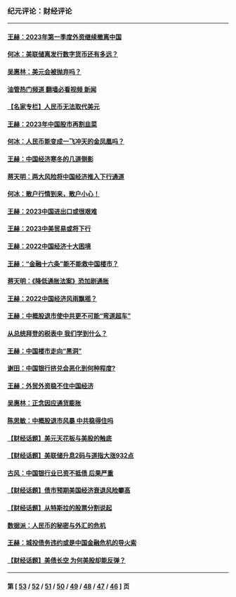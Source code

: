### 纪元评论：财经评论
---
#### [王赫：2023年第一季度外资继续撤离中国](../../pages/nsc1026/n13988870.md?05200330) 
#### [何冰：美联储离发行数字货币还有多远？](../../pages/nsc1026/n13986109.md?05200330) 
#### [吴惠林：美元会被抛弃吗？](../../pages/nsc1026/n13984087.md?05200330) 
#### [油管热门频道 翻墙必看视频 新闻](ok?05200330)
#### [【名家专栏】人民币无法取代美元](../../pages/nsc1026/n13974270.md?05200330) 
#### [王赫：2023年中国股市再割韭菜](../../pages/nsc1026/n13965334.md?05200330) 
#### [何冰：人民币能变成一飞冲天的金凤凰吗？](../../pages/nsc1026/n13964999.md?05200330) 
#### [王赫：中国经济寒冬的几道侧影](../../pages/nsc1026/n13932953.md?05200330) 
#### [蒋天明：两大风险将中国经济推入下行通道](../../pages/nsc1026/n13929820.md?05200330) 
#### [何冰：散户行情到来，散户小心！](../../pages/nsc1026/n13928308.md?05200330) 
#### [王赫：2023中国进出口或很艰难](../../pages/nsc1026/n13911515.md?05200330) 
#### [王赫：2023中美贸易或将下行](../../pages/nsc1026/n13899005.md?05200330) 
#### [王赫：2022中国经济十大困境](../../pages/nsc1026/n13883766.md?05200330) 
#### [王赫：“金融十六条”能不能救中国楼市？](../../pages/nsc1026/n13868431.md?05200330) 
#### [蒋天明：《降低通胀法案》恐加剧通胀](../../pages/nsc1026/n13806996.md?05200330) 
#### [王赫：2022中国经济风雨飘摇？](../../pages/nsc1026/n13803207.md?05200330) 
#### [王赫：中概股退市使中共更不可能“弯道超车”](../../pages/nsc1026/n13802858.md?05200330) 
#### [从总统拜登的税表中 我们学到什么？](../../pages/nsc1026/n13773081.md?05200330) 
#### [王赫：中国楼市走向“黑洞”](../../pages/nsc1026/n13770647.md?05200330) 
#### [谢田：中国银行挤兑会恶化到何种程度?](../../pages/nsc1026/n13766965.md?05200330) 
#### [王赫：外贸外资稳不住中国经济](../../pages/nsc1026/n13753933.md?05200330) 
#### [吴惠林：正念因应通货膨胀](../../pages/nsc1026/n13750350.md?05200330) 
#### [陈思敏：中概股退市风暴 中共稳得住吗](../../pages/nsc1026/n13738978.md?05200330) 
#### [【财经话题】美元天花板与美股的触底](../../pages/nsc1026/n13736495.md?05200330) 
#### [【财经话题】美联储升息2码与道指大涨932点](../../pages/nsc1026/n13727377.md?05200330) 
#### [古风：中国银行业已资不抵债 后果严重](../../pages/nsc1026/n13726111.md?05200330) 
#### [【财经话题】债市预期美国经济衰退风险攀高](../../pages/nsc1026/n13698043.md?05200330) 
#### [【财经话题】从特斯拉的股票分割说起](../../pages/nsc1026/n13679733.md?05200330) 
#### [数据派：人民币的秘密与外汇的危机](../../pages/nsc1026/n13667092.md?05200330) 
#### [王赫：城投债务违约或是中国金融危机的导火索](../../pages/nsc1026/n13665322.md?05200330) 
#### [【财经话题】美债长空 为何美股却能反弹？](../../pages/nsc1026/n13665895.md?05200330) 

---
#### 第 [ [53](./53.md?05200330) / [52](./52.md?05200330) / [51](./51.md?05200330) / [50](./50.md?05200330) / [49](./49.md?05200330) / [48](./48.md?05200330) / [47](./47.md?05200330) / [46](./46.md?05200330) ] 页
